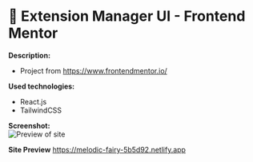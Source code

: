 # 📘 Extension Manager UI - Frontend Mentor

**Description:**
- Project from https://www.frontendmentor.io/

**Used technologies:**
   - React.js
   - TailwindCSS

**Screenshot:**
</br> ![Preview of site](./public/light-mode-preview.jpg)

**Site Preview**
https://melodic-fairy-5b5d92.netlify.app
